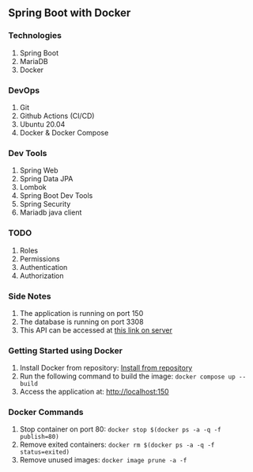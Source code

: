 ## Spring Boot with Docker

### Technologies
1. Spring Boot
2. MariaDB 
3. Docker

### DevOps
1. Git
2. Github Actions (CI/CD)
3. Ubuntu 20.04
4. Docker & Docker Compose

### Dev Tools
1. Spring Web
2. Spring Data JPA
3. Lombok
4. Spring Boot Dev Tools
5. Spring Security
6. Mariadb java client

### TODO
1. Roles
2. Permissions
3. Authentication
4. Authorization

### Side Notes
1. The application is running on port 150
2. The database is running on port 3308
3. This API can be accessed at [this link on server](https://shebogholo.com/springboot1/)


### Getting Started using Docker
1. Install Docker from repository:  [Install from repository](https://docs.docker.com/engine/install/ubuntu/#install-using-the-repository)
2. Run the following command to build the image: ` docker compose up --build `
3. Access the application at: [http://localhost:150](http://localhost:150)


### Docker Commands
1. Stop container on port 80: ` docker stop $(docker ps -a -q -f publish=80) `
2. Remove exited containers: ` docker rm $(docker ps -a -q -f status=exited) `
3. Remove unused images: ` docker image prune -a -f `
